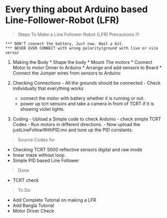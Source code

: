 # Every thing about Arduino based Line-Follower-Robot (LFR)

> Steps To Make a Line Follower Robot (LFR)
  Precautions !!!

    *** DON'T connect the battery, Just now. Wait a bit.
    *** NEVER EVER CONNECT with wrong polarity(ground with live or vice versa)

  1. Making the Body
    * Shape the body
    * Mount The motors
    * Connect Motor to motor Driver to Arduino
    * Arrange and add sensors to Board
    * Connect the Jumper wires from sensors to Arduino
    
  2. Checking Connections
    - All the grounds should be connected
    - Check individually that everything works
      - connect the motor with battery whether it is running or not.
      - power up tcrt sensors and take a camera in front of TCRT if it is showing violet lights.
  3. Coding 
    - Upload a Simple code to check Arduino
    - check simple TCRT Codes
    - Run motors in different directions.
    - Now upload the justLineFollowWithPID.ino and tune up the PID constants.  
 








> Source Codes for
  - Checking TCRT 5000 reflective sensors digital and raw mode
  - linear maze without loop.
  - Simple PID based Line Follower

> Done
  - TCRT check


> To Do 
  - Add Complete Tutorial on making a LFR
  - Add Bangla Tutorial
  - Motor Driver Check
